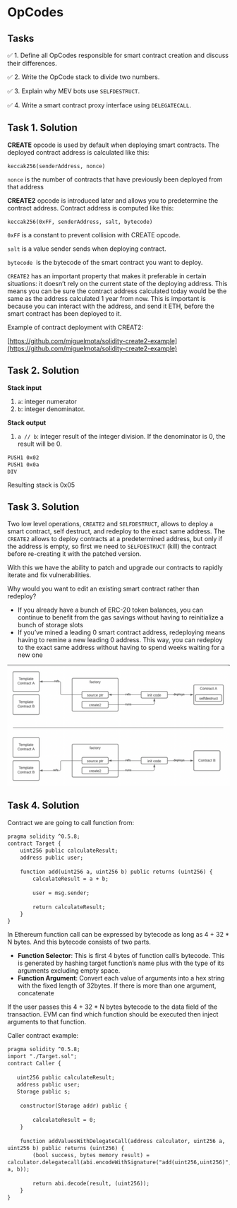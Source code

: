 # OpCodes


## Tasks
<aside>
✅  1. Define all OpCodes responsible for smart contract creation and discuss their differences.

✅ 2. Write the OpCode stack to divide two numbers.

✅ 3. Explain why MEV bots use `SELFDESTRUCT`.

✅ 4. Write a smart contract proxy interface using `DELEGATECALL`. 

</aside>


## Task 1. Solution

**CREATE** opcode is used by default when deploying smart contracts. The deployed contract address is calculated like this:

```solidity
keccak256(senderAddress, nonce)
```

`nonce` is the number of contracts that have previously been deployed from that address

**CREATE2** opcode is introduced later and allows you to predetermine the contract address. Contract address is computed like this:

```solidity
keccak256(0xFF, senderAddress, salt, bytecode)
```

`0xFF` is a constant to prevent collision with CREATE opcode.

`salt` is a value sender sends when deploying contract.

`bytecode`  is the bytecode of the smart contract you want to deploy.

`CREATE2` has an important property that makes it preferable in certain situations: it doesn’t rely on the current state of the deploying address. This means you can be sure the contract address calculated today would be the same as the address calculated 1 year from now. This is important is because you can interact with the address, and send it ETH, before the smart contract has been deployed to it.

Example of contract deployment with CREAT2:

[https://github.com/miguelmota/solidity-create2-example](https://github.com/miguelmota/solidity-create2-example)

## Task 2. Solution

**Stack input**

1. `a`: integer numerator
2. `b`: integer denominator.

**Stack output**

1. `a // b`: integer result of the integer division. If the denominator is 0, the result will be 0.

```solidity
PUSH1 0x02
PUSH1 0x0a
DIV
```

Resulting stack is 0x05

## Task 3. Solution

Two low level operations, `CREATE2` and `SELFDESTRUCT`, allows to deploy a smart contract, self destruct, and redeploy to the exact same address. The `CREATE2` allows to deploy contracts at a predetermined address, but only if the address is empty, so first we need to `SELFDESTRUCT` (kill) the contract before re-creating it with the patched version.

With this we have the ability to patch and upgrade our contracts to rapidly iterate and fix vulnerabilities.

Why would you want to edit an existing smart contract rather than redeploy?

- If you already have a bunch of ERC-20 token balances, you can continue to benefit from the gas savings without having to reinitialize a bunch of storage slots
- If you’ve mined a leading 0 smart contract address, redeploying means having to remine a new leading 0 address. This way, you can redeploy to the exact same address without having to spend weeks waiting for a new one

![](1.png)

## Task 4. Solution

Contract we are going to call function from:

```solidity
pragma solidity ^0.5.8;
contract Target {
    uint256 public calculateResult;
    address public user;
        
    function add(uint256 a, uint256 b) public returns (uint256) {
        calculateResult = a + b;

        user = msg.sender;
        
        return calculateResult;
    }
}
```

In Ethereum function call can be expressed by bytecode as long as 4 + 32 * N bytes. And this bytecode consists of two parts.

- **Function Selector**: This is first 4 bytes of function call’s bytecode. This is generated by hashing target function’s name plus with the type of its arguments excluding empty space.
- **Function Argument**: Convert each value of arguments into a hex string with the fixed length of 32bytes. If there is more than one argument, concatenate

If the user passes this 4 + 32 * N bytes bytecode to the data field of the transaction. EVM can find which function should be executed then inject arguments to that function.

Caller contract example:

```solidity
pragma solidity ^0.5.8;
import "./Target.sol";
contract Caller {
  
   uint256 public calculateResult;
   address public user;
   Storage public s;
    
    constructor(Storage addr) public {
       
        calculateResult = 0;
    }
        
    function addValuesWithDelegateCall(address calculator, uint256 a, uint256 b) public returns (uint256) {
        (bool success, bytes memory result) = calculator.delegatecall(abi.encodeWithSignature("add(uint256,uint256)", a, b));
        
        return abi.decode(result, (uint256));
    }
}
```